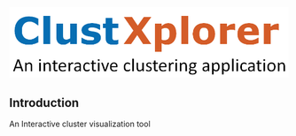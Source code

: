 ![ClustXplorer](clustxplorer_logo.png "ClustXplorer")

## Introduction
An Interactive cluster visualization tool
